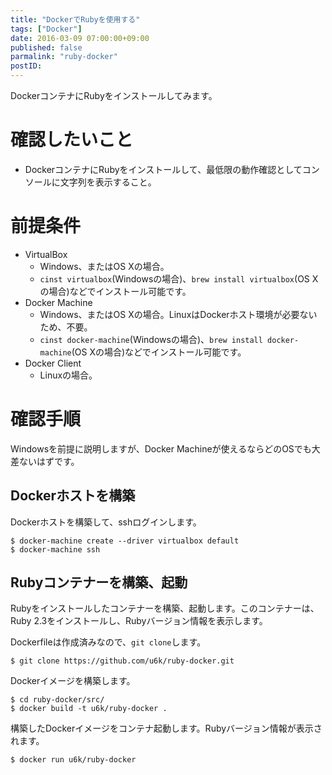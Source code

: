```yaml
---
title: "DockerでRubyを使用する"
tags: ["Docker"]
date: 2016-03-09 07:00:00+09:00
published: false
parmalink: "ruby-docker"
postID:
---
```


DockerコンテナにRubyをインストールしてみます。

<!-- more -->

# 確認したいこと

* DockerコンテナにRubyをインストールして、最低限の動作確認としてコンソールに文字列を表示すること。

# 前提条件

* VirtualBox
    * Windows、またはOS Xの場合。
    * `cinst virtualbox`(Windowsの場合)、`brew install virtualbox`(OS Xの場合)などでインストール可能です。
* Docker Machine
    * Windows、またはOS Xの場合。LinuxはDockerホスト環境が必要ないため、不要。
    * `cinst docker-machine`(Windowsの場合)、`brew install docker-machine`(OS Xの場合)などでインストール可能です。
* Docker Client
    * Linuxの場合。

# 確認手順

Windowsを前提に説明しますが、Docker Machineが使えるならどのOSでも大差ないはずです。

## Dockerホストを構築

Dockerホストを構築して、sshログインします。

```
$ docker-machine create --driver virtualbox default
$ docker-machine ssh
```

## Rubyコンテナーを構築、起動

Rubyをインストールしたコンテナーを構築、起動します。このコンテナーは、Ruby 2.3をインストールし、Rubyバージョン情報を表示します。

Dockerfileは作成済みなので、`git clone`します。

```
$ git clone https://github.com/u6k/ruby-docker.git
```

Dockerイメージを構築します。

```
$ cd ruby-docker/src/
$ docker build -t u6k/ruby-docker .
```

構築したDockerイメージをコンテナ起動します。Rubyバージョン情報が表示されます。

```
$ docker run u6k/ruby-docker
```
